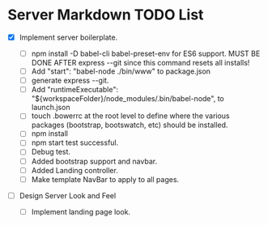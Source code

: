 # Server Markdown TODO List

- [x] Implement server boilerplate.

  - [ ] npm install -D babel-cli babel-preset-env for ES6 support. MUST BE DONE AFTER express --git since this command resets all installs!
  - [ ] Add "start": "babel-node ./bin/www" to package.json
  - [ ] generate express --git.
  - [ ] Add "runtimeExecutable": "\${workspaceFolder}/node_modules/.bin/babel-node", to launch.json
  - [ ] touch .bowerrc at the root level to define where the various packages (bootstrap, bootswatch, etc) should be installed.
  - [ ] npm install
  - [ ] npm start test successful.
  - [ ] Debug test.
  - [ ] Added bootstrap support and navbar.
  - [ ] Added Landing controller.
  - [ ] Make template NavBar to apply to all pages.

- [ ] Design Server Look and Feel
  - [ ] Implement landing page look.
